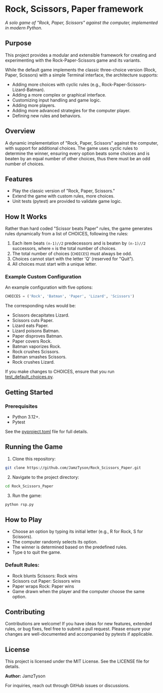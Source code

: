 # Rock, Scissors, Paper framework

*A solo game of "Rock, Paper, Scissors" against the computer, implemented in
modern Python.*

## Purpose
This project provides a modular and extensible framework for creating and
experimenting with the Rock-Paper-Scissors game and its variants.

While the default game implements the classic three-choice version
(Rock, Paper, Scissors) with a simple Terminal interface, the architecture
supports:

- Adding more choices with cyclic rules
(e.g., Rock-Paper-Scissors-Lizard-Batman).
- Adding a more complex or graphical interface.
- Customizing input handling and game logic.
- Adding more players.
- Adding more advanced strategies for the computer player.
- Defining new rules and behaviors.

## Overview

A dynamic implementation of "Rock, Paper, Scissors" against the computer,
with support for additional choices. The game uses cyclic rules to determine
the winner, ensuring every option beats some choices and is beaten by an equal
number of other choices, thus there must be an odd number of choices.

## Features

- Play the classic version of "Rock, Paper, Scissors."
- Extend the game with custom rules, more choices.
- Unit tests (pytest) are provided to validate game logic.

## How It Works

Rather than hard coded "Scissor beats Paper" rules, the game generates rules
dynamically from a list of CHOICES, following the rules:

1. Each item beats `(n-1)//2` predecessors and is beaten by `(n-1)//2`
successors, where `n` is the total number of choices.
2. The total number of choices (`CHOICES`) must always be odd.
3. Choices cannot start with the letter 'Q' (reserved for "Quit").
4. All choices must start with a unique letter.

### Example Custom Configuration

An example configuration with five options:

```python
CHOICES = ('Rock', 'Batman', 'Paper', 'Lizard', 'Scissors')
```

The corresponding rules would be:

* Scissors decapitates Lizard.
* Scissors cuts Paper.
* Lizard eats Paper.
* Lizard poisons Batman.
* Paper disproves Batman.
* Paper covers Rock.
* Batman vaporizes Rock.
* Rock crushes Scissors.
* Batman smashes Scissors.
* Rock crushes Lizard.

If you make changes to CHOICES, ensure that you run
[test_default_choices.py](rsp/tests/test_default_choices.py).

## Getting Started

### Prerequisites

- Python 3.12+.
- Pytest

See the [pyproject.toml](pyproject.toml) file for full details.

## Running the Game

1. Clone this repository:

```bash
git clone https://github.com/JamzTyson/Rock_Scissors_Paper.git
```

2. Navigate to the project directory:

```bash
cd Rock_Scissors_Paper
```

3. Run the game:

```bash
python rsp.py
```

## How to Play

* Choose an option by typing its initial letter (e.g., R for Rock, S for Scissors).
* The computer randomly selects its option.
* The winner is determined based on the predefined rules.
* Type `Q` to quit the game.

### Default Rules:

- Rock blunts Scissors: Rock wins
- Scissors cut Paper: Scissors wins
- Paper wraps Rock: Paper wins
- Game drawn when the player and the computer choose the same option.

## Contributing

Contributions are welcome! If you have ideas for new features, extended rules,
or bug fixes, feel free to submit a pull request. Please ensure your changes
are well-documented and accompanied by pytests if applicable.

## License

This project is licensed under the MIT License. See the LICENSE file for details.

**Author:** JamzTyson

For inquiries, reach out through GitHub issues or discussions.
